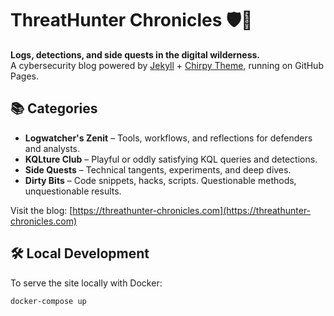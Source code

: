 # ThreatHunter Chronicles 🛡️📜

**Logs, detections, and side quests in the digital wilderness.**  
A cybersecurity blog powered by [Jekyll](https://jekyllrb.com) + [Chirpy Theme](https://github.com/cotes2020/jekyll-theme-chirpy), running on GitHub Pages.

## 📚 Categories

- **Logwatcher's Zenit** – Tools, workflows, and reflections for defenders and analysts.
- **KQLture Club** – Playful or oddly satisfying KQL queries and detections.
- **Side Quests** – Technical tangents, experiments, and deep dives.
- **Dirty Bits** – Code snippets, hacks, scripts. Questionable methods, unquestionable results.

Visit the blog: [https://threathunter-chronicles.com](https://threathunter-chronicles.com)

## 🛠️ Local Development

To serve the site locally with Docker:

```bash
docker-compose up
